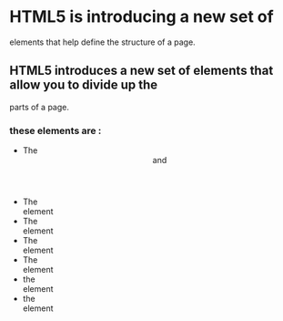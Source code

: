 # HTML5 is introducing a new set of
elements that help define the structure of
a page.
## HTML5 introduces a new set of elements that allow you to divide up the
parts of a page.

### these elements are :
- The <header> and <footer>
- The <nav> element
- The <article> element
- The <aside> element
- The <section> element
- the <hgroup> element
- the <div> element

  
   
